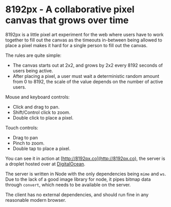 # 8192px - A collaborative pixel canvas that grows over time

8192px is a little pixel art experiment for the web where users have to work
together to fill out the canvas as the timeouts in-between being allowed to
place a pixel makes it hard for a single person to fill out the canvas.

The rules are quite simple:

- The canvas starts out at 2x2, and grows by 2x2 every 8192 seconds of users
  being active.
- After placing a pixel, a user must wait a deterministic random amount from 0
  to 8192, the scale of the value depends on the number of active users.

Mouse and keyboard controls:

- Click and drag to pan.
- Shift/Control click to zoom.
- Double click to place a pixel.

Touch controls:

- Drag to pan
- Pinch to zoom.
- Double tap to place a pixel.

You can see it in action at [http://8192px.co](http://8192px.co), the server is
a droplet hosted over at [DigitalOcean](https://m.do.co/c/77e38b5a6b3e).

The server is written in Node with the only dependencies being `mime` and `ws`.
Due to the lack of a good image library for node, it pipes bitmap data through
`convert`, which needs to be available on the server.

The client has no external dependencies, and should run fine in any reasonable
modern browser.

